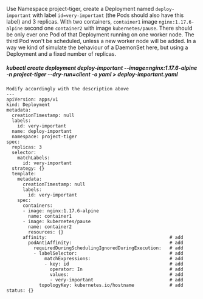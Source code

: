 Use Namespace project-tiger, create a Deployment named `deploy-important` with label `id=very-important` (the Pods should also have this label) and 3 replicas.
With two containers, `container1` image `nginx:1.17.6-alpine` second one `container2` with image `kubernetes/pause`.
There should be only ever one Pod of that Deployment running on one worker node. 
The third Pod won't be scheduled, unless a new worker node will be added.
In a way we kind of simulate the behaviour of a DaemonSet here, but using a Deployment and a fixed number of replicas.


##### kubectl create deployment deploy-important --image=nginx:1.17.6-alpine -n project-tiger --dry-run=client -o yaml > deploy-important.yaml

```
Modify accordingly with the description above
---
apiVersion: apps/v1
kind: Deployment
metadata:
  creationTimestamp: null
  labels:
    id: very-important
  name: deploy-important
  namespace: project-tiger
spec:
  replicas: 3
  selector:
    matchLabels:
      id: very-important
  strategy: {}
  template:
    metadata:
      creationTimestamp: null
      labels:
        id: very-important
    spec:
      containers:
      - image: nginx:1.17.6-alpine
        name: container1
      - image: kubernetes/pause
        name: container2
        resources: {}
      affinity:                                             # add
        podAntiAffinity:                                    # add
          requiredDuringSchedulingIgnoredDuringExecution:   # add
          - labelSelector:                                  # add
              matchExpressions:                             # add
              - key: id                                     # add
                operator: In                                # add
                values:                                     # add
                - very-important                            # add
            topologyKey: kubernetes.io/hostname             # add
status: {}
```
